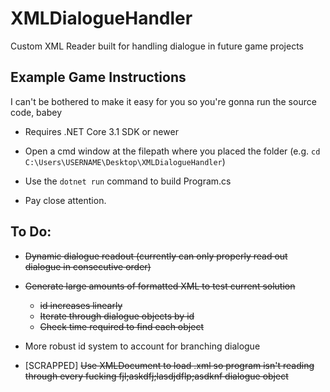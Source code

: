 # XMLDialogueHandler
Custom XML Reader built for handling dialogue in future game projects

## Example Game Instructions
I can't be bothered to make it easy for you so you're gonna run the source code, babey

- Requires .NET Core 3.1 SDK or newer
- Open a cmd window at the filepath where you placed the folder (e.g. `cd C:\Users\USERNAME\Desktop\XMLDialogueHandler`)
- Use the `dotnet run` command to build Program.cs

- Pay close attention.

## To Do:
- ~~Dynamic dialogue readout (currently can only properly read out dialogue in consecutive order)~~
- ~~Generate large amounts of formatted XML to test current solution~~
    - ~~id increases linearly~~
    - ~~Iterate through dialogue objects by id~~
    - ~~Check time required to find each object~~

- More robust id system to account for branching dialogue
- [SCRAPPED] ~~Use XMLDocument to load .xml so program isn't reading through every fucking fjl;askdfj;lasdjdflp;asdknf dialogue object~~
